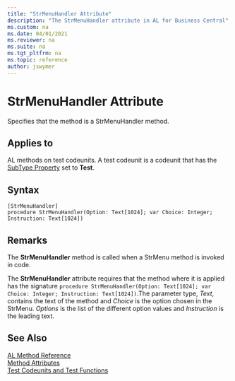 ```yaml
---
title: "StrMenuHandler Attribute"
description: "The StrMenuHandler attribute in AL for Business Central"
ms.custom: na
ms.date: 04/01/2021
ms.reviewer: na
ms.suite: na
ms.tgt_pltfrm: na
ms.topic: reference
author: jswymer
---
```


# StrMenuHandler Attribute

Specifies that the method is a StrMenuHandler method.

## Applies to  
AL methods on test codeunits. A test codeunit is a codeunit that has the [SubType Property](../properties/devenv-subtype-property.md) set to **Test**. 

## Syntax  
  
```AL
[StrMenuHandler]
procedure StrMenuHandler(Option: Text[1024]; var Choice: Integer; Instruction: Text[1024])
```    

## Remarks

The **StrMenuHandler** method is called when a StrMenu method is invoked in code.

The **StrMenuHandler** attribute requires that the method where it is applied has the signature `procedure StrMenuHandler(Option: Text[1024]; var Choice: Integer; Instruction: Text[1024])`.The parameter type, *Text*,  contains the text of the method and *Choice* is the option chosen in the StrMenu. *Options* is the list of the different option values and *Instruction* is the leading text.

## See Also

[AL Method Reference](../methods-auto/library.md)  
[Method Attributes](devenv-method-attributes.md)  
[Test Codeunits and Test Functions](../devenv-test-codeunits-and-test-methods.md)  
